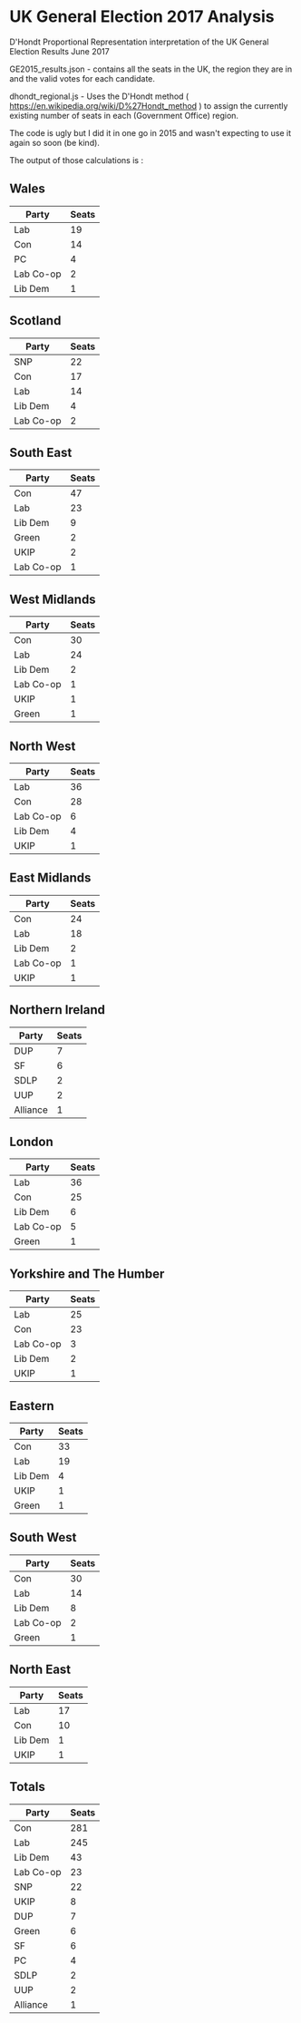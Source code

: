 # UK General Election 2017 Analysis
D'Hondt Proportional Representation interpretation of the UK General Election Results June 2017

GE2015_results.json - contains all the seats in the UK, the region they are in and the valid votes for each candidate.

dhondt_regional.js - Uses the D'Hondt method ( https://en.wikipedia.org/wiki/D%27Hondt_method ) to assign the currently existing number of seats in each (Government Office) region.

The code is ugly but I did it in one go in 2015 and wasn't expecting to use it again so soon (be kind).

The output of those calculations is :


## Wales

| Party | Seats |
| ------------- |:------------- |
| Lab| 19 |
| Con| 14 |
| PC| 4 |
| Lab Co-op| 2 |
| Lib Dem| 1 |


## Scotland

| Party | Seats |
| ------------- |:------------- |
| SNP| 22 |
| Con| 17 |
| Lab| 14 |
| Lib Dem| 4 |
| Lab Co-op| 2 |


## South East

| Party | Seats |
| ------------- |:------------- |
| Con| 47 |
| Lab| 23 |
| Lib Dem| 9 |
| Green| 2 |
| UKIP| 2 |
| Lab Co-op| 1 |


## West Midlands

| Party | Seats |
| ------------- |:------------- |
| Con| 30 |
| Lab| 24 |
| Lib Dem| 2 |
| Lab Co-op| 1 |
| UKIP| 1 |
| Green| 1 |


## North West

| Party | Seats |
| ------------- |:------------- |
| Lab| 36 |
| Con| 28 |
| Lab Co-op| 6 |
| Lib Dem| 4 |
| UKIP| 1 |


## East Midlands

| Party | Seats |
| ------------- |:------------- |
| Con| 24 |
| Lab| 18 |
| Lib Dem| 2 |
| Lab Co-op| 1 |
| UKIP| 1 |


## Northern Ireland

| Party | Seats |
| ------------- |:------------- |
| DUP| 7 |
| SF| 6 |
| SDLP| 2 |
| UUP| 2 |
| Alliance| 1 |


## London

| Party | Seats |
| ------------- |:------------- |
| Lab| 36 |
| Con| 25 |
| Lib Dem| 6 |
| Lab Co-op| 5 |
| Green| 1 |


## Yorkshire and The Humber

| Party | Seats |
| ------------- |:------------- |
| Lab| 25 |
| Con| 23 |
| Lab Co-op| 3 |
| Lib Dem| 2 |
| UKIP| 1 |


## Eastern

| Party | Seats |
| ------------- |:------------- |
| Con| 33 |
| Lab| 19 |
| Lib Dem| 4 |
| UKIP| 1 |
| Green| 1 |


## South West

| Party | Seats |
| ------------- |:------------- |
| Con| 30 |
| Lab| 14 |
| Lib Dem| 8 |
| Lab Co-op| 2 |
| Green| 1 |


## North East

| Party | Seats |
| ------------- |:------------- |
| Lab| 17 |
| Con| 10 |
| Lib Dem| 1 |
| UKIP| 1 |


## Totals

| Party | Seats |
| ------------- |:------------- |
| Con| 281 |
| Lab| 245 |
| Lib Dem| 43 |
| Lab Co-op| 23 |
| SNP| 22 |
| UKIP| 8 |
| DUP| 7 |
| Green| 6 |
| SF| 6 |
| PC| 4 |
| SDLP| 2 |
| UUP| 2 |
| Alliance| 1 |


